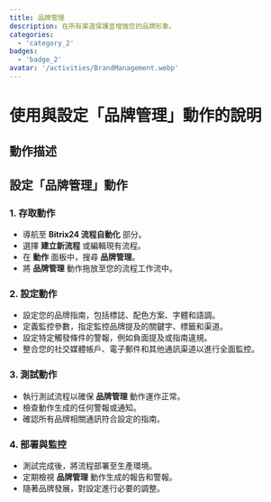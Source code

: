 ```yaml
---
title: 品牌管理
description: 在所有渠道保護並增強您的品牌形象。
categories: 
  - 'category_2'
badges: 
  - 'badge_2'
avatar: '/activities/BrandManagement.webp'
---
```

# 使用與設定「品牌管理」動作的說明

## 動作描述

## **設定「品牌管理」動作**

### 1. 存取動作
- 導航至 **Bitrix24 流程自動化** 部分。
- 選擇 **建立新流程** 或編輯現有流程。
- 在 **動作** 面板中，搜尋 **品牌管理**。
- 將 **品牌管理** 動作拖放至您的流程工作流中。

### 2. 設定動作
- 設定您的品牌指南，包括標誌、配色方案、字體和語調。
- 定義監控參數，指定監控品牌提及的關鍵字、標籤和渠道。
- 設定特定觸發條件的警報，例如負面提及或指南違規。
- 整合您的社交媒體帳戶、電子郵件和其他通訊渠道以進行全面監控。

### 3. 測試動作
- 執行測試流程以確保 **品牌管理** 動作運作正常。
- 檢查動作生成的任何警報或通知。
- 確認所有品牌相關通訊符合設定的指南。

### 4. 部署與監控
- 測試完成後，將流程部署至生產環境。
- 定期檢視 **品牌管理** 動作生成的報告和警報。
- 隨著品牌發展，對設定進行必要的調整。
